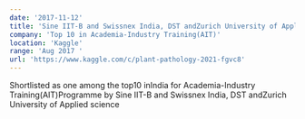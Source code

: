 ```yaml
---
date: '2017-11-12'
title: 'Sine IIT-B and Swissnex India, DST andZurich University of Applied science'
company: 'Top 10 in Academia-Industry Training(AIT)' 
location: 'Kaggle'
range: 'Aug 2017 '
url: 'https://www.kaggle.com/c/plant-pathology-2021-fgvc8'
---
```


Shortlisted as one among the top10 inIndia for Academia-Industry Training(AIT)Programme by Sine IIT-B and Swissnex India, DST andZurich University of Applied science